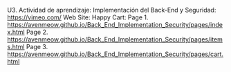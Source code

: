 U3. Actividad de aprendizaje: Implementación del Back-End y Seguridad: https://vimeo.com/
Web Site: Happy Cart:
Page 1. https://avenmeow.github.io/Back_End_Implementation_Security/pages/index.html
Page 2. https://avenmeow.github.io/Back_End_Implementation_Security/pages/items.html
Page 3. https://avenmeow.github.io/Back_End_Implementation_Security/pages/cart.html
